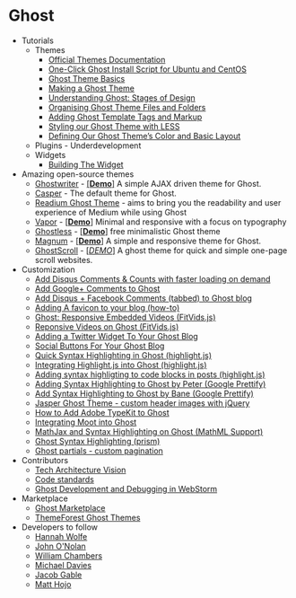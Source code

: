 Ghost
==================
+ Tutorials
    + Themes
        + [Official Themes Documentation](http://docs.ghost.org/themes/)
        + [One-Click Ghost Install Script for Ubuntu and CentOS](http://www.allaboutghost.com/one-click-ghost-install-script/)
        + [Ghost Theme Basics](http://thundrfoot.com/ghost-theme-basics/)
        + [Making a Ghost Theme](http://www.codeforest.net/making-of-ghost-theme)
        + [Understanding Ghost: Stages of Design](http://webdesign.tutsplus.com/tutorials/cms-tutorials/understanding-ghost-stages-of-design/)
        + [Organising Ghost Theme Files and Folders](http://webdesign.tutsplus.com/tutorials/cms-tutorials/organizing-ghost-theme-files-and-folders/)
        + [Adding Ghost Template Tags and Markup](http://webdesign.tutsplus.com/tutorials/cms-tutorials/adding-ghost-template-tags-and-markup/)
        + [Styling our Ghost Theme with LESS](http://webdesign.tutsplus.com/tutorials/cms-tutorials/styling-our-ghost-theme-with-less/)
        + [Defining Our Ghost Theme’s Color and Basic Layout](http://webdesign.tutsplus.com/tutorials/cms-tutorials/defining-our-ghost-themes-color-and-basic-layout/)
    + Plugins - Underdevelopment
    + Widgets
        + [Building The Widget](https://github.com/TryGhost/Ghost/wiki/Widget-Documentation)
+ Amazing open-source themes
    + [Ghostwriter](https://github.com/roryg/ghostwriter) -
      [[**Demo**]](http://roryg.github.io/ghostwriter)
      A simple AJAX driven theme for Ghost.
    + [Casper](https://github.com/TryGhost/Casper) - The default theme for Ghost.
    + [Readium Ghost Theme](http://www.svenread.com/readium-ghost-theme/) -
      aims to bring you the readability and user experience of Medium while using Ghost 
    + [Vapor](https://github.com/sethlilly/Vapor) -
      [[**Demo**]](http://hipsterghost.com/) 
      Minimal and responsive with a focus on typography
    + [Ghostless](https://github.com/sleonte/Ghostless) -
      [[**Demo**]](http://stefanleonte.com/ghostless-free-ghost-theme/)
      free minimalistic Ghost theme
    + [Magnum](https://github.com/durgesh-priyaranjan/magnum) -
      [[**Demo**]](http://magnum.ghostlook.com/)
      A simple and responsive theme for Ghost.
    + [GhostScroll](https://github.com/grmmph/GhostScroll) -
      [[*DEMO*]](http://ghostscroll.grmmph.com/)
      A ghost theme for quick and simple one-page scroll websites.
+ Customization
    + [Add Disqus Comments & Counts with faster loading on demand](http://ghost.centminmod.com/ghost-posts-with-faster-disqus-load-speed/)
    + [Add Google+ Comments to Ghost](http://seo-michael.co.uk/add-google-plus-comments-to-ghost/)
    + [Add Disqus + Facebook Comments (tabbed) to Ghost blog](http://bob.yexley.net/adding-comments-to-your-ghost-blog/)
    + [Adding A favicon to your blog (how-to)](https://en.ghost.org/forum/using-ghost/1635-adding-a-favicon-to-your-blog-how-to)
    + [Ghost: Responsive Embedded Videos (FitVids.js)](http://bioselemental.com/ghost-responsive-embedded-videos/)
    + [Reponsive Videos on Ghost (FitVids.js)](http://ghost.zutrinken.com/responsive-videos/)
    + [Adding a Twitter Widget To Your Ghost Blog](http://thundrfoot.com/adding-a-twitter-widget-to-your-ghost-blog/)
    + [Social Buttons For Your Ghost Blog](http://thundrfoot.com/social-buttons-for-your-ghost-blog/)
    + [Quick Syntax Highlighting in Ghost (highlight.js)](http://postpunkjustin.com/quick-syntax-highlighting-in-ghost/)
    + [Integrating Highlight.js into Ghost (highlight.js)](http://suksit.com/integrating-highlight-js-into-ghost/)
    + [Adding syntax highligting to code blocks in posts (highlight.js)](http://ghost.pileborg.se/adding-syntax-highligting-to-code-blocks-in-posts/)
    + [Adding Syntax Highlighting to Ghost by Peter (Google Prettify)](http://blog.peterschmalfeldt.com/adding-syntax-highlighting-to-ghost/)
    + [Add Syntax Highlighting to Ghost by Bane (Google Prettify)](http://www.enabd.com/add-syntax-highlighting-to-ghost/)
    + [Jasper Ghost Theme - custom header images with jQuery](http://negativitysandwiches.com/jaspar-my-destruction-of-the-caspar-ghost-theme-because-i-felt-like-it/)
    + [How to Add Adobe TypeKit to Ghost](http://ghostthe.me/how-to-add-adobe-typekit-to-ghost/)
    + [Integrating Moot into Ghost](http://suksit.com/integrating-moot-into-ghost/)
    + [MathJax and Syntax Highlighting on Ghost (MathML Support)](http://feynmanliang.com/mathjax-integration/)
    + [Ghost Syntax Highlighting (prism)](http://jramsay.com.au/ghost-incorporated-features/)
    + [Ghost partials - custom pagination](http://ghost.zutrinken.com/ghost-partials-custom-pagination/)
+ Contributors
    + [Tech Architecture Vision](https://github.com/TryGhost/Ghost/wiki/Tech-architecture-vision)
    + [Code standards](https://github.com/TryGhost/Ghost/wiki/Code-standards)
    + [Ghost Development and Debugging in WebStorm](http://themespectre.com/ghost-development-and-debugging-in-webstorm-step-by-step/)
+ Marketplace
    + [Ghost Marketplace](http://marketplace.ghost.org/)
    + [ThemeForest Ghost Themes](http://themeforest.net/category/blogging/ghost-themes)
+ Developers to follow
    + [Hannah Wolfe](https://twitter.com/ErisDS)
    + [John O'Nolan](https://twitter.com/JohnONolan)
    + [William Chambers](https://plus.google.com/114509130251275254461/posts)
    + [Michael Davies](https://plus.google.com/+seomichaelcouk/posts)
    + [Jacob Gable](https://twitter.com/jacob4u2)
    + [Matt Hojo](https://twitter.com/matt_hojo)
